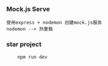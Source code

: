 ### Mock.js Serve
    使用express + nodemon 创建mock.js服务
    nodemon --> 热重载

### star project

``` 4d
    npm run dev
```
